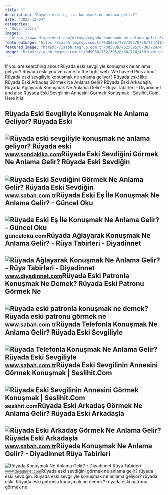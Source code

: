 ```yaml
---
title: ""
description: "Rüyada eski eş i̇le konuşmak ne anlama gelir?"
date: "2023-11-04"
categories:
- "Ruya Tabiri"
images:
- "https://www.diyadinnet.com/d/ruya/ruyada-konusmak-ne-anlama-gelir-6447.jpg"
featuredImage: "https://iasbh.tmgrup.com.tr/0d503b/752/395/0/30/724/410?u=https://isbh.tmgrup.com.tr/sbh/2021/08/30/ruyada-telefonla-konusmak-ne-anlama-gelir-ruyada-eski-sevgiliyle-ve-tanidik-biriyle-telefonla-konusmak-anlami-nedir-1630318389081.jpg"
featured_image: "https://iasbh.tmgrup.com.tr/0d503b/752/395/0/30/724/410?u=https://isbh.tmgrup.com.tr/sbh/2021/08/30/ruyada-telefonla-konusmak-ne-anlama-gelir-ruyada-eski-sevgiliyle-ve-tanidik-biriyle-telefonla-konusmak-anlami-nedir-1630318389081.jpg"
image: "https://iasbh.tmgrup.com.tr/0d503b/752/395/0/30/724/410?u=https://isbh.tmgrup.com.tr/sbh/2021/08/30/ruyada-telefonla-konusmak-ne-anlama-gelir-ruyada-eski-sevgiliyle-ve-tanidik-biriyle-telefonla-konusmak-anlami-nedir-1630318389081.jpg"
---
```


If you are searching about Rüyada eski sevgiliyle konuşmak ne anlama geliyor? Rüyada eski you've came to the right web. We have 9 Pics about Rüyada eski sevgiliyle konuşmak ne anlama geliyor? Rüyada eski like Rüyada Eski Arkadaş Görmek Ne Anlama Gelir? Rüyada Eski Arkadaşla, Rüyada Ağlayarak Konuşmak Ne Anlama Gelir? - Rüya Tabirleri - Diyadinnet and also Rüyada Eski Sevgilinin Annesini Görmek Konuşmak | Seslihit.Com. Here it is:

Rüyada Eski Sevgiliyle Konuşmak Ne Anlama Geliyor? Rüyada Eski
--------------------------------------------------------------

 ![Rüyada eski sevgiliyle konuşmak ne anlama geliyor? Rüyada eski](https://i2.sdacdn.com/haber/2022/10/27/ruyada-eski-sevgiliyle-konusmak-ne-anlama-geliyor-15388888_7978_m.jpg) <small>www.sondakika.com</small>Rüyada Eski Sevdiğini Görmek Ne Anlama Gelir? Rüyada Eski Sevdiğin
------------------------------------------------------------------

 ![Rüyada Eski Sevdiğini Görmek Ne Anlama Gelir? Rüyada Eski Sevdiğin](https://iasbh.tmgrup.com.tr/af915e/650/344/0/0/774/407?u=https://isbh.tmgrup.com.tr/sbh/2021/08/30/ruyada-eski-sevdigini-gormek-ne-anlama-gelir-ruyada-eski-sevdigin-kisiyi-gormek-ve-onunla-konusmak-anlami-nedir-1630318086259.jpg) <small>www.sabah.com.tr</small>Rüyada Eski Eş İle Konuşmak Ne Anlama Gelir? - Güncel Oku
---------------------------------------------------------

 ![Rüyada Eski Eş İle Konuşmak Ne Anlama Gelir? - Güncel Oku](https://gunceloku.com/uploads/ruyada-eski-es-ile-konusmak-ne-anlama-gelir-63d2e8cdc11ad.jpg) <small>gunceloku.com</small>Rüyada Ağlayarak Konuşmak Ne Anlama Gelir? - Rüya Tabirleri - Diyadinnet
------------------------------------------------------------------------

 ![Rüyada Ağlayarak Konuşmak Ne Anlama Gelir? - Rüya Tabirleri - Diyadinnet](https://www.diyadinnet.com/d/ruya/ruyada-aglayarak-konusmak-ne-anlama-gelir-10585.jpg) <small>www.diyadinnet.com</small>Rüyada Eski Patronla Konuşmak Ne Demek? Rüyada Eski Patronu Görmek Ne
---------------------------------------------------------------------

 ![Rüyada eski patronla konuşmak ne demek? Rüyada eski patronu görmek ne](https://iasbh.tmgrup.com.tr/d93a7c/752/395/0/101/724/481?u=https://isbh.tmgrup.com.tr/sbh/2021/09/27/ruyada-eski-patronu-gormek-ne-anlama-gelir-ruyada-eski-patronla-konusmak-ne-demek-1632733504676.jpg) <small>www.sabah.com.tr</small>Rüyada Telefonla Konuşmak Ne Anlama Gelir? Rüyada Eski Sevgiliyle
-----------------------------------------------------------------

 ![Rüyada Telefonla Konuşmak Ne Anlama Gelir? Rüyada Eski Sevgiliyle](https://iasbh.tmgrup.com.tr/0d503b/752/395/0/30/724/410?u=https://isbh.tmgrup.com.tr/sbh/2021/08/30/ruyada-telefonla-konusmak-ne-anlama-gelir-ruyada-eski-sevgiliyle-ve-tanidik-biriyle-telefonla-konusmak-anlami-nedir-1630318389081.jpg) <small>www.sabah.com.tr</small>Rüyada Eski Sevgilinin Annesini Görmek Konuşmak | Seslihit.Com
--------------------------------------------------------------

 ![Rüyada Eski Sevgilinin Annesini Görmek Konuşmak | Seslihit.Com](https://seslihit.com/wp-content/uploads/2023/03/Ruyada-Eski-Sevgilinin-Annesini-Gormek-Konusmak-nedir-ne-anlama-gelir-768x576.jpg) <small>seslihit.com</small>Rüyada Eski Arkadaş Görmek Ne Anlama Gelir? Rüyada Eski Arkadaşla
-----------------------------------------------------------------

 ![Rüyada Eski Arkadaş Görmek Ne Anlama Gelir? Rüyada Eski Arkadaşla](https://iasbh.tmgrup.com.tr/6e9fca/752/395/0/39/724/419?u=https://isbh.tmgrup.com.tr/sbh/2022/05/25/ruyada-eski-arkadas-gormek-ne-anlama-gelir-ruyada-eski-arkadasla-konusmak-de-ne-anlama-gelir-1653460543677.jpg) <small>www.sabah.com.tr</small>Rüyada Konuşmak Ne Anlama Gelir? - Diyadinnet Rüya Tabirleri
------------------------------------------------------------

 ![Rüyada Konuşmak Ne Anlama Gelir? - Diyadinnet Rüya Tabirleri](https://www.diyadinnet.com/d/ruya/ruyada-konusmak-ne-anlama-gelir-6447.jpg) <small>www.diyadinnet.com</small>Rüyada eski sevdiğini görmek ne anlama gelir? rüyada eski sevdiğin. Rüyada eski sevgiliyle konuşmak ne anlama geliyor? rüyada eski. Rüyada eski patronla konuşmak ne demek? rüyada eski patronu görmek ne

